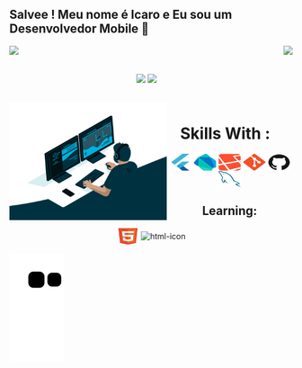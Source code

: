## Salvee ! Meu nome é Icaro e Eu sou um Desenvolvedor Mobile 📱

<div>
  
  <img  height="180em" src="https://github-readme-stats.vercel.app/api?username=Icimm&show_icons=true&theme=great-gatsby&include_all_commits=true&count_private=true"/>
  <img align="right" height="180em" src="https://github-readme-stats.vercel.app/api/top-langs/?username=Icimm&layout=compact&langs_count=16&theme=great-gatsby"/>
</div>
<br>

<p align="center">
   <a href="https://www.linkedin.com/in/icaro-bellem-8a0947235/" target="_blank"><img src="https://img.shields.io/badge/-LinkedIn-%230077B5?style=for-the-badge&logo=linkedin&logoColor=white" target="_blank"></a>
   <!--<a href="https://instagram.com/icarobellemskt" target="_blank"><img src="https://img.shields.io/badge/-Instagram-005dff?style=for-the-badge&logo=instagram&logoColor=white" target="_blank"></a> -->
   <a href="mailto:icarobellem2@gmail.com" target="_blank"><img src="https://img.shields.io/badge/-gmail-ffffff?style=for-the-badge&logo=gmail&logoColor=red" target="_blank"></a>
</p>

<div  align="center"> 
  <div style="display: inline_block"><br>
    <img align="left" height="210" alt="coding-time" src="code.gif">
    <h1 align="center">Skills With : </h1>
    <img align="center" height="30" width="40" alt= "flutter-icon" src="https://raw.githubusercontent.com/devicons/devicon/master/icons/flutter/flutter-original.svg">
    <img align="center" height="30" width="40" alt="dart-icon" src="https://raw.githubusercontent.com/devicons/devicon/master/icons/dart/dart-original.svg">
    <img align="center" height="30" width="40" alt="laravel-icon" src="https://raw.githubusercontent.com/devicons/devicon/master/icons/laravel/laravel-plain.svg">
    <img align="center" height="30" width="40" alt="git-icon" src="https://raw.githubusercontent.com/devicons/devicon/master/icons/git/git-original.svg">
    <img align="center" height="30" width="40" alt="github-icon" src="https://raw.githubusercontent.com/devicons/devicon/master/icons/github/github-original.svg">
    <img align="center" height="30" width="40" alt="mysql-icon" src="https://raw.githubusercontent.com/devicons/devicon/master/icons/mysql/mysql-original.svg">
   </div>
    
  
  <h2 align="center">Learning:</h2>
  <img align="center" height="30" width="40" alt="html-icon" src="https://raw.githubusercontent.com/devicons/devicon/master/icons/html5/html5-original.svg">
  <img align="center" height="30" width="40" alt="html-icon" src="H//ts-original.svg">
  
  
</div>
  
![Snake animation](https://github.com/Icimm/Icimm/blob/output/github-contribution-grid-snake.svg)
